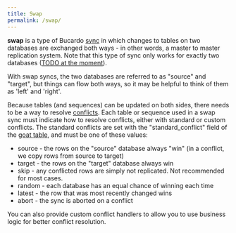 ```yaml
---
title: Swap
permalink: /swap/
---
```


**swap** is a type of Bucardo [sync](/sync "wikilink") in which changes to tables on two databases are exchanged both ways - in other words, a master to master replication system. Note that this type of sync only works for exactly two databases ([TODO at the moment](/TODO_at_the_moment "wikilink")).

With swap syncs, the two databases are referred to as "source" and "target", but things can flow both ways, so it may be helpful to think of them as 'left' and 'right'.

Because tables (and sequences) can be updated on both sides, there needs to be a way to resolve [conflicts](/conflict "wikilink"). Each table or sequence used in a swap sync must indicate how to resolve conflicts, either with standard or custom conflicts. The standard conflicts are set with the "standard_conflict" field of the [goat table](/goat_table "wikilink"), and must be one of these values:

-   source - the rows on the "source" database always "win" (in a conflict, we copy rows from source to target)
-   target - the rows on the "target" database always win
-   skip - any conflicted rows are simply not replicated. Not recommended for most cases.
-   random - each database has an equal chance of winning each time
-   latest - the row that was most recently changed wins
-   abort - the sync is aborted on a conflict

You can also provide custom conflict handlers to allow you to use business logic for better conflict resolution.
